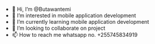 - 👋 Hi, I’m @Butawantemi
- 👀 I’m interested in mobile application development
- 🌱 I’m currently learning mobile application development
- 💞️ I’m looking to collaborate on project
- 📫 How to reach me whatsapp no. +255745834919

<!---
Butawantemi/Butawantemi is a ✨ special ✨ repository because its `README.md` (this file) appears on your GitHub profile.
You can click the Preview link to take a look at your changes.
--->
